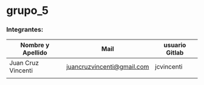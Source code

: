 # grupo_5

### Integrantes:

| Nombre y Apellido              |      Mail                      |     usuario Gitlab   |
| -----------------------------  | ------------------------------ | -------------------  |
| Juan Cruz Vincenti             | juancruzvincenti@gmail.com     | jcvincenti           |
|                                |                                |                      |
